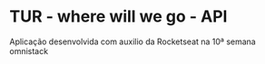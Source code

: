 # TUR - where will we go - API
Aplicação desenvolvida com auxilio da Rocketseat na 10ª semana omnistack 
